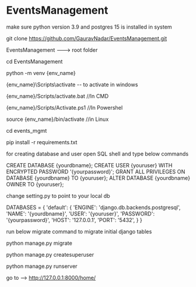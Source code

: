# EventsManagement

make sure python version 3.9 and postgres 15 is installed in system

git clone https://github.com/GauravNadar/EventsManagement.git

EventsManagement  ---> root folder

cd EventsManagement

python -m venv {env_name} 

{env_name}\Scripts\activate -- to activate in windows

{env_name}/Scripts/activate.bat //In CMD
 
{env_name}/Scripts/Activate.ps1 //In Powershel

source {env_name}/bin/activate //in Linux

cd events_mgmt

pip install -r requirements.txt

for creating database and user open SQL shell and type below commands

CREATE DATABASE {yourdbname};
CREATE USER {youruser} WITH ENCRYPTED PASSWORD '{yourpassword}';
GRANT ALL PRIVILEGES ON DATABASE {yourdbname} TO {youruser};
ALTER DATABASE {yourdbname} OWNER TO {youruser};

change setting.py to point to your local db

DATABASES = {
    'default': {
        'ENGINE': 'django.db.backends.postgresql',
        'NAME': '{yourdbname}', 
        'USER': '{youruser}',
        'PASSWORD': '{yourpassword}',
        'HOST': '127.0.0.1', 
        'PORT': '5432',
    }
}

run below migrate command to migrate initial django tables

python manage.py migrate

python manage.py createsuperuser

python manage.py runserver

go to --> http://127.0.0.1:8000/home/
